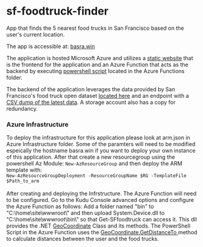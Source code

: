 # sf-foodtruck-finder
App that finds the 5 nearest food trucks in San Francisco based on the user's current location. 

The app is accessible at: <a href="https://basra.win">basra.win</a>

The application is hosted Microsoft Azure and utilizes a <a href="https://github.com/jsbasra/sf-foodtruck-finder/blob/main/index.html">static website</a> that is the frontend for the application and an Azure Function that acts as the backend by executing <a href="https://github.com/jsbasra/sf-foodtruck-finder/blob/main/Get-SFfoodtrucks">powershell script</a> located in the Azure Functions folder. 

The backend of the application leverages the data provided by San Francisco's food truck open dataset <a href="https://data.sfgov.org/Economy-and-Community/Mobile-Food-Facility-Permit/rqzj-sfat/data" rel="nofollow">located here</a> and an endpoint with a <a href="https://data.sfgov.org/api/views/rqzj-sfat/rows.csv" rel="nofollow">CSV dump of the latest data</a>. A storage account also has a copy for redundancy. 

<h3>Azure Infrastructure</h3>
To deploy the infrastructure for this application please look at arm.json in Azure Infrastructure folder. Some of the paramters will need to be modified espeically the hostname basra.win if you want to deploy your own instance of this application. After that create a new resourcegroup using the powershell Az Module: <code>New-AzResourceGroup</code> and then deploy the ARM template with: <br>
<code>New-AzResourceGroupDeployment -ResourceGroupName $RG -TemplateFile $Path_to_arm </code>
<br><br>
After creating and deploying the Infrstructure. The Azure Function will need to be configured. Go to the Kudu Console advanced options and configure the Azure Function as follows:
Add a folder named "bin" to "C:\home\site\wwwroot\" and then upload System.Device.dll to "C:\home\site\wwwroot\bin\" so that Get-SFfoodtruck can access it. This dll provides the .NET <a href="https://docs.microsoft.com/en-us/dotnet/api/system.device.location.geocoordinate?view=netframework-4.8">GeoCoordinate</a> Class and its methods. The PowerShell Script in the Azure Function uses the <a href="https://docs.microsoft.com/en-us/dotnet/api/system.device.location.geocoordinate.getdistanceto?view=netframework-4.8">GeoCoordinate.GetDistanceTo </a> method to calculate distances between the user and the food trucks. 
